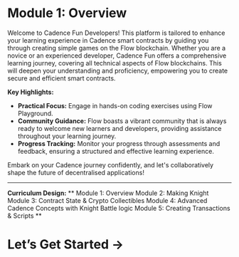 # Module 1: Overview

Welcome to Cadence Fun Developers! This platform is tailored to enhance your learning experience in Cadence smart contracts by guiding you through creating simple games on the Flow blockchain. Whether you are a novice or an experienced developer, Cadence Fun offers a comprehensive learning journey, covering all technical aspects of Flow blockchains. This will deepen your understanding and proficiency, empowering you to create secure and efficient smart contracts.

**Key Highlights:**

- **Practical Focus:** Engage in hands-on coding exercises using Flow Playground.
- **Community Guidance:** Flow boasts a vibrant community that is always ready to welcome new learners and developers, providing assistance throughout your learning journey.
- **Progress Tracking:** Monitor your progress through assessments and feedback, ensuring a structured and effective learning experience.

Embark on your Cadence journey confidently, and let's collaboratively shape the future of decentralised applications!

---

**Curriculum Design:**
**
Module 1: Overview
Module 2: Making Knight
Module 3: Contract State & Crypto Collectibles
Module 4: Advanced Cadence Concepts with Knight Battle logic
Module 5: Creating Transactions & Scripts
**

# Let’s Get Started →
